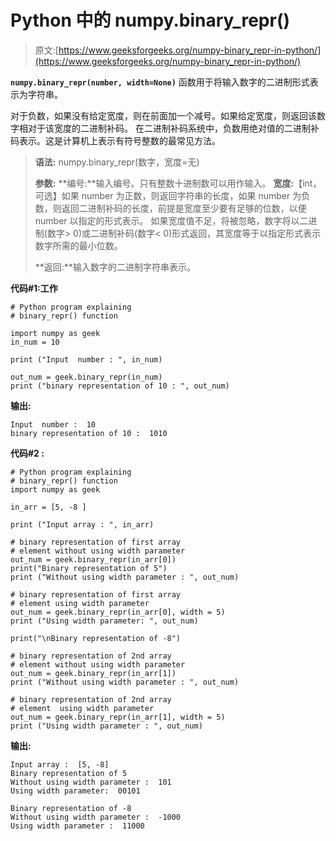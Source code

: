 # Python 中的 numpy.binary_repr()

> 原文:[https://www.geeksforgeeks.org/numpy-binary_repr-in-python/](https://www.geeksforgeeks.org/numpy-binary_repr-in-python/)

**`numpy.binary_repr(number, width=None)`** 函数用于将输入数字的二进制形式表示为字符串。

对于负数，如果没有给定宽度，则在前面加一个减号。如果给定宽度，则返回该数字相对于该宽度的二进制补码。
在二进制补码系统中，负数用绝对值的二进制补码表示。这是计算机上表示有符号整数的最常见方法。

> **语法:** numpy.binary_repr(数字，宽度=无)
> 
> **参数:**
> **编号:**输入编号。只有整数十进制数可以用作输入。
> **宽度:**【int，可选】如果 number 为正数，则返回字符串的长度，如果 number 为负数，则返回二进制补码的长度，前提是宽度至少要有足够的位数，以便 number 以指定的形式表示。
> 如果宽度值不足，将被忽略，数字将以二进制(数字> 0)或二进制补码(数字< 0)形式返回，其宽度等于以指定形式表示数字所需的最小位数。
> 
> **返回:**输入数字的二进制字符串表示。

**代码#1:工作**

```
# Python program explaining
# binary_repr() function

import numpy as geek
in_num = 10

print ("Input  number : ", in_num)

out_num = geek.binary_repr(in_num) 
print ("binary representation of 10 : ", out_num) 
```

**输出:**

```
Input  number :  10
binary representation of 10 :  1010

```

**代码#2 :**

```
# Python program explaining
# binary_repr() function
import numpy as geek

in_arr = [5, -8 ]

print ("Input array : ", in_arr) 

# binary representation of first array  
# element without using width parameter
out_num = geek.binary_repr(in_arr[0])
print("Binary representation of 5")
print ("Without using width parameter : ", out_num) 

# binary representation of first array
# element using width parameter
out_num = geek.binary_repr(in_arr[0], width = 5)
print ("Using width parameter: ", out_num) 

print("\nBinary representation of -8")

# binary representation of 2nd array
# element without using width parameter
out_num = geek.binary_repr(in_arr[1])
print ("Without using width parameter : ", out_num) 

# binary representation of 2nd array
# element  using width parameter
out_num = geek.binary_repr(in_arr[1], width = 5)
print ("Using width parameter : ", out_num) 
```

**输出:**

```
Input array :  [5, -8]
Binary representation of 5 
Without using width parameter :  101
Using width parameter:  00101

Binary representation of -8  
Without using width parameter :  -1000
Using width parameter :  11000
```